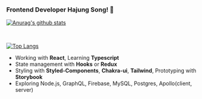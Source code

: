 ### Frontend Developer Hajung Song! 👋

[![Anurag's github stats](https://github-readme-stats.vercel.app/api?username=dongoc&show_icons=true&theme=dracula)](https://github.com/anuraghazra/github-readme-stats)

<br />

[![Top Langs](https://github-readme-stats.vercel.app/api/top-langs/?username=dongoc&layout=compact&theme=dracula)](https://github.com/anuraghazra/github-readme-stats)
- Working with <b>React</b>, Learning <b>Typescript</b>
- State management with <b>Hooks</b> or <b>Redux</b>
- Styling with <b>Styled-Components</b>, <b>Chakra-ui</b>, <b>Tailwind</b>, Prototyping with <b>Storybook</b>
- Exploring Node.js, GraphQL, Firebase, MySQL, Postgres, Apollo(client, server)
